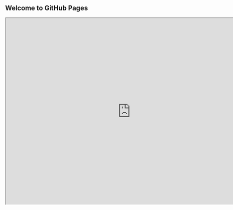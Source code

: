 ## Welcome to GitHub Pages
<iframe src="https://uploads.knightlab.com/storymapjs/a15f63188a923d533c4c13be3c6cc156/dh/index.html" width=800 height=600></iframe>
